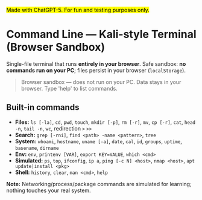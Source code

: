 <mark>Made with ChatGPT-5. For fun and testing purposes only.</mark>

# Command Line — Kali-style Terminal (Browser Sandbox)

Single-file terminal that runs **entirely in your browser**. Safe sandbox: **no commands run on your PC**; files persist in your browser (`localStorage`).

> Browser sandbox — does not run on your PC. Data stays in your browser. Type 'help' to list commands.

## Built-in commands
- **Files:** `ls [-la]`, `cd`, `pwd`, `touch`, `mkdir [-p]`, `rm [-r]`, `mv`, `cp [-r]`, `cat`, `head -n`, `tail -n`, `wc`, redirection `>` `>>`
- **Search:** `grep [-rni]`, `find <path> -name <pattern>`, `tree`
- **System:** `whoami`, `hostname`, `uname [-a]`, `date`, `cal`, `id`, `groups`, `uptime`, `basename`, `dirname`
- **Env:** `env`, `printenv [VAR]`, `export KEY=VALUE`, `which <cmd>`
- **Simulated:** `ps`, `top`, `ifconfig`, `ip a`, `ping [-c N] <host>`, `nmap <host>`, `apt update|install <pkg>`
- **Shell:** `history`, `clear`, `man <cmd>`, `help`

**Note:** Networking/process/package commands are simulated for learning; nothing touches your real system.
